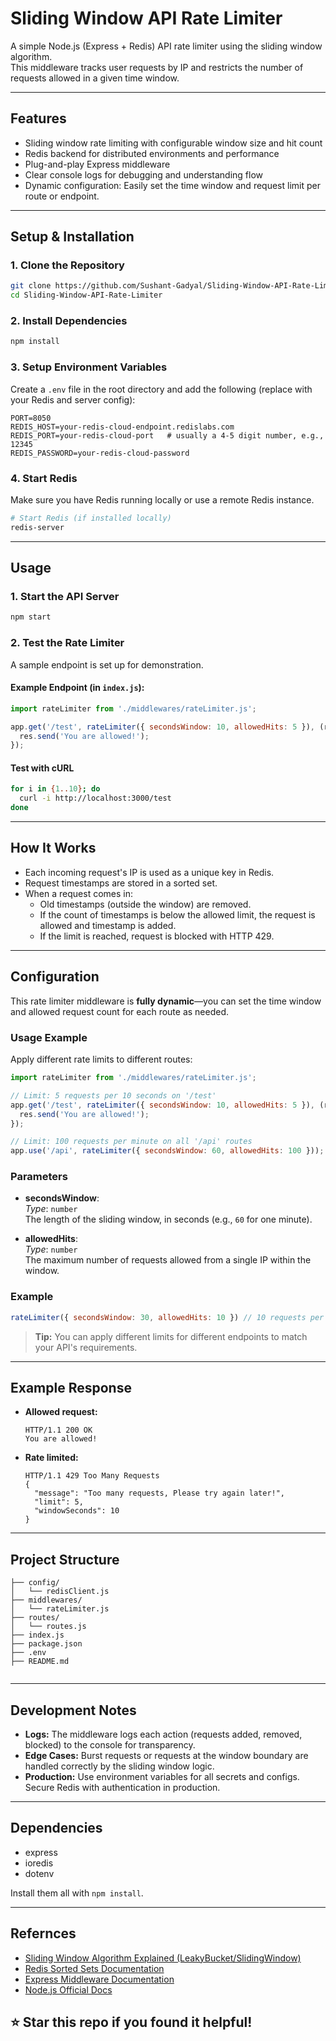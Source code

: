 # Sliding Window API Rate Limiter

A simple Node.js (Express + Redis) API rate limiter using the sliding window algorithm.  
This middleware tracks user requests by IP and restricts the number of requests allowed in a given time window.  


---

##  Features

- Sliding window rate limiting with configurable window size and hit count
- Redis backend for distributed environments and performance
- Plug-and-play Express middleware
- Clear console logs for debugging and understanding flow
- Dynamic configuration: Easily set the time window and request limit per route or endpoint.

---

##  Setup & Installation

### 1. **Clone the Repository**

```bash
git clone https://github.com/Sushant-Gadyal/Sliding-Window-API-Rate-Limiter.git
cd Sliding-Window-API-Rate-Limiter
```

### 2. **Install Dependencies**

```bash
npm install
```

### 3. **Setup Environment Variables**

Create a `.env` file in the root directory and add the following (replace with your Redis and server config):

```env
PORT=8050
REDIS_HOST=your-redis-cloud-endpoint.redislabs.com
REDIS_PORT=your-redis-cloud-port   # usually a 4-5 digit number, e.g., 12345
REDIS_PASSWORD=your-redis-cloud-password
```

### 4. **Start Redis**

Make sure you have Redis running locally or use a remote Redis instance.

```bash
# Start Redis (if installed locally)
redis-server
```

---


##  Usage

### 1. **Start the API Server**

```bash
npm start
```

### 2. **Test the Rate Limiter**

A sample endpoint is set up for demonstration.

#### Example Endpoint (in `index.js`):

```js
import rateLimiter from './middlewares/rateLimiter.js';

app.get('/test', rateLimiter({ secondsWindow: 10, allowedHits: 5 }), (req, res) => {
  res.send('You are allowed!');
});
```

#### **Test with cURL**

```bash
for i in {1..10}; do
  curl -i http://localhost:3000/test
done
```


---

##  How It Works

- Each incoming request's IP is used as a unique key in Redis.
- Request timestamps are stored in a sorted set.
- When a request comes in:
  - Old timestamps (outside the window) are removed.
  - If the count of timestamps is below the allowed limit, the request is allowed and timestamp is added.
  - If the limit is reached, request is blocked with HTTP 429.

---
##  Configuration

This rate limiter middleware is **fully dynamic**—you can set the time window and allowed request count for each route as needed.

### Usage Example

Apply different rate limits to different routes:

```js
import rateLimiter from './middlewares/rateLimiter.js';

// Limit: 5 requests per 10 seconds on '/test'
app.get('/test', rateLimiter({ secondsWindow: 10, allowedHits: 5 }), (req, res) => {
  res.send('You are allowed!');
});

// Limit: 100 requests per minute on all '/api' routes
app.use('/api', rateLimiter({ secondsWindow: 60, allowedHits: 100 }));
```

### Parameters

- **secondsWindow**:  
  _Type_: `number`  
  The length of the sliding window, in seconds (e.g., `60` for one minute).

- **allowedHits**:  
  _Type_: `number`  
  The maximum number of requests allowed from a single IP within the window.

### Example

```js
rateLimiter({ secondsWindow: 30, allowedHits: 10 }) // 10 requests per 30 seconds
```

> **Tip:** You can apply different limits for different endpoints to match your API's requirements.
---

##  Example Response

- **Allowed request:**
  ```
  HTTP/1.1 200 OK
  You are allowed!
  ```
- **Rate limited:**
  ```
  HTTP/1.1 429 Too Many Requests
  {
    "message": "Too many requests, Please try again later!",
    "limit": 5,
    "windowSeconds": 10
  }
  ```

---

##  Project Structure

```
├── config/
│   └── redisClient.js
├── middlewares/
│   └── rateLimiter.js
├── routes/
│   └── routes.js
├── index.js
├── package.json
├── .env
├── README.md


```

---

##  Development Notes

- **Logs:** The middleware logs each action (requests added, removed, blocked) to the console for transparency.
- **Edge Cases:** Burst requests or requests at the window boundary are handled correctly by the sliding window logic.
- **Production:** Use environment variables for all secrets and configs. Secure Redis with authentication in production.

---

##  Dependencies

- express
- ioredis
- dotenv

Install them all with `npm install`.

---

## Refernces

- [Sliding Window Algorithm Explained (LeakyBucket/SlidingWindow)](https://tech.groww.in/rate-limiter-and-its-algorithms-with-illustrations-564455162935)
- [Redis Sorted Sets Documentation](https://redis.io/docs/latest/develop/data-types/sorted-sets/)
- [Express Middleware Documentation](https://expressjs.com/en/guide/using-middleware.html)
- [Node.js Official Docs](https://nodejs.org/en/docs/)


## ⭐️ Star this repo if you found it helpful!